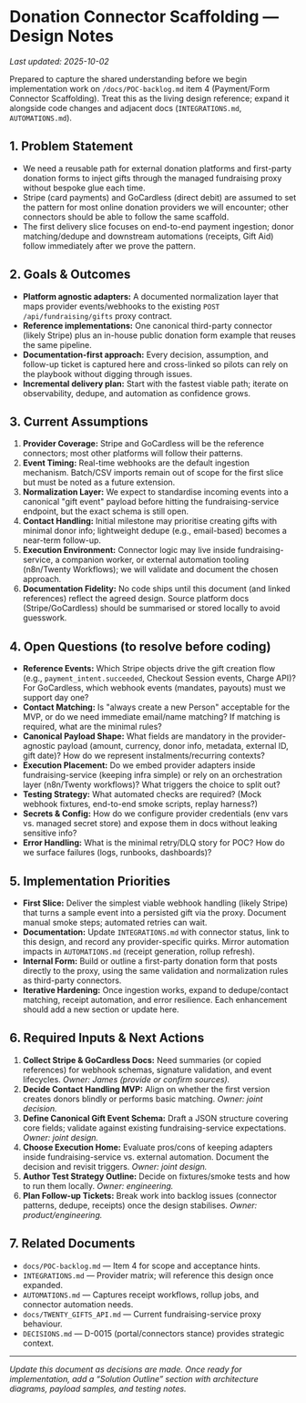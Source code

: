 # Donation Connector Scaffolding — Design Notes

_Last updated: 2025-10-02_

Prepared to capture the shared understanding before we begin implementation work on `/docs/POC-backlog.md` item 4 (Payment/Form Connector Scaffolding). Treat this as the living design reference; expand it alongside code changes and adjacent docs (`INTEGRATIONS.md`, `AUTOMATIONS.md`).

## 1. Problem Statement
- We need a reusable path for external donation platforms and first-party donation forms to inject gifts through the managed fundraising proxy without bespoke glue each time.
- Stripe (card payments) and GoCardless (direct debit) are assumed to set the pattern for most online donation providers we will encounter; other connectors should be able to follow the same scaffold.
- The first delivery slice focuses on end-to-end payment ingestion; donor matching/dedupe and downstream automations (receipts, Gift Aid) follow immediately after we prove the pattern.

## 2. Goals & Outcomes
- **Platform agnostic adapters:** A documented normalization layer that maps provider events/webhooks to the existing `POST /api/fundraising/gifts` proxy contract.
- **Reference implementations:** One canonical third-party connector (likely Stripe) plus an in-house public donation form example that reuses the same pipeline.
- **Documentation-first approach:** Every decision, assumption, and follow-up ticket is captured here and cross-linked so pilots can rely on the playbook without digging through issues.
- **Incremental delivery plan:** Start with the fastest viable path; iterate on observability, dedupe, and automation as confidence grows.

## 3. Current Assumptions
1. **Provider Coverage:** Stripe and GoCardless will be the reference connectors; most other platforms will follow their patterns.
2. **Event Timing:** Real-time webhooks are the default ingestion mechanism. Batch/CSV imports remain out of scope for the first slice but must be noted as a future extension.
3. **Normalization Layer:** We expect to standardise incoming events into a canonical "gift event" payload before hitting the fundraising-service endpoint, but the exact schema is still open.
4. **Contact Handling:** Initial milestone may prioritise creating gifts with minimal donor info; lightweight dedupe (e.g., email-based) becomes a near-term follow-up.
5. **Execution Environment:** Connector logic may live inside fundraising-service, a companion worker, or external automation tooling (n8n/Twenty Workflows); we will validate and document the chosen approach.
6. **Documentation Fidelity:** No code ships until this document (and linked references) reflect the agreed design. Source platform docs (Stripe/GoCardless) should be summarised or stored locally to avoid guesswork.

## 4. Open Questions (to resolve before coding)
- **Reference Events:** Which Stripe objects drive the gift creation flow (e.g., `payment_intent.succeeded`, Checkout Session events, Charge API)? For GoCardless, which webhook events (mandates, payouts) must we support day one?
- **Contact Matching:** Is "always create a new Person" acceptable for the MVP, or do we need immediate email/name matching? If matching is required, what are the minimal rules?
- **Canonical Payload Shape:** What fields are mandatory in the provider-agnostic payload (amount, currency, donor info, metadata, external ID, gift date)? How do we represent instalments/recurring contexts?
- **Execution Placement:** Do we embed provider adapters inside fundraising-service (keeping infra simple) or rely on an orchestration layer (n8n/Twenty workflows)? What triggers the choice to split out?
- **Testing Strategy:** What automated checks are required? (Mock webhook fixtures, end-to-end smoke scripts, replay harness?)
- **Secrets & Config:** How do we configure provider credentials (env vars vs. managed secret store) and expose them in docs without leaking sensitive info?
- **Error Handling:** What is the minimal retry/DLQ story for POC? How do we surface failures (logs, runbooks, dashboards)?

## 5. Implementation Priorities
- **First Slice:** Deliver the simplest viable webhook handling (likely Stripe) that turns a sample event into a persisted gift via the proxy. Document manual smoke steps; automated retries can wait.
- **Documentation:** Update `INTEGRATIONS.md` with connector status, link to this design, and record any provider-specific quirks. Mirror automation impacts in `AUTOMATIONS.md` (receipt generation, rollup refresh).
- **Internal Form:** Build or outline a first-party donation form that posts directly to the proxy, using the same validation and normalization rules as third-party connectors.
- **Iterative Hardening:** Once ingestion works, expand to dedupe/contact matching, receipt automation, and error resilience. Each enhancement should add a new section or update here.

## 6. Required Inputs & Next Actions
1. **Collect Stripe & GoCardless Docs:** Need summaries (or copied references) for webhook schemas, signature validation, and event lifecycles. _Owner: James (provide or confirm sources)._ 
2. **Decide Contact Handling MVP:** Align on whether the first version creates donors blindly or performs basic matching. _Owner: joint decision._
3. **Define Canonical Gift Event Schema:** Draft a JSON structure covering core fields; validate against existing fundraising-service expectations. _Owner: joint design._
4. **Choose Execution Home:** Evaluate pros/cons of keeping adapters inside fundraising-service vs. external automation. Document the decision and revisit triggers. _Owner: joint design._
5. **Author Test Strategy Outline:** Decide on fixtures/smoke tests and how to run them locally. _Owner: engineering._
6. **Plan Follow-up Tickets:** Break work into backlog issues (connector patterns, dedupe, receipts) once the design stabilises. _Owner: product/engineering._

## 7. Related Documents
- `docs/POC-backlog.md` — Item 4 for scope and acceptance hints.
- `INTEGRATIONS.md` — Provider matrix; will reference this design once expanded.
- `AUTOMATIONS.md` — Captures receipt workflows, rollup jobs, and connector automation needs.
- `docs/TWENTY_GIFTS_API.md` — Current fundraising-service proxy behaviour.
- `DECISIONS.md` — D-0015 (portal/connectors stance) provides strategic context.

---

_Update this document as decisions are made. Once ready for implementation, add a “Solution Outline” section with architecture diagrams, payload samples, and testing notes._
